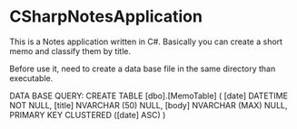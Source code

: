 # CSharpNotesApplication

This is a Notes application written in C#. 
Basically you can create a short memo and classify them by title.

Before use it, need to create a data base file in the same directory than executable.

DATA BASE QUERY:
CREATE TABLE [dbo].[MemoTable] (
    [date]  DATETIME       NOT NULL,
    [title] NVARCHAR (50)  NULL,
    [body]  NVARCHAR (MAX) NULL,
    PRIMARY KEY CLUSTERED ([date] ASC)
)
